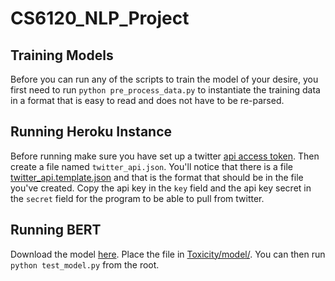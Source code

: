 # CS6120_NLP_Project

## Training Models

Before you can run any of the scripts to train the model of your desire, you first need to run `python pre_process_data.py` to instantiate the training data in a format that is easy to read and does not have to be re-parsed.

## Running Heroku Instance

Before running make sure you have set up a twitter [api access token](https://developer.twitter.com/en/docs/basics/authentication/guides/access-tokens). Then create a file named `twitter_api.json`. You'll notice that there is a file [twitter_api.template.json](./twitter_api.template.json) and that is the format that should be in the file you've created. Copy the api key in the `key` field and the api key secret in the `secret` field for the program to be able to pull from twitter.

## Running BERT

Download the model [here](https://drive.google.com/open?id=1q2F-9B7ON0XDjz8mYUBPFpCGT9bmPThC). Place the file in [Toxicity/model/](Toxicity/model/). You can then run `python test_model.py` from the root.